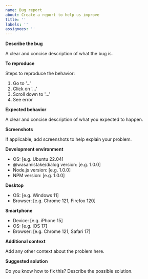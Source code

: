 ```yaml
---
name: Bug report
about: Create a report to help us improve
title: ''
labels: ''
assignees: ''
---
```


**Describe the bug**

A clear and concise description of what the bug is.

**To reproduce**

Steps to reproduce the behavior:

1. Go to '...'
2. Click on '...'
3. Scroll down to '...'
4. See error

**Expected behavior**

A clear and concise description of what you expected to happen.

**Screenshots**

If applicable, add screenshots to help explain your problem.

**Development environment**

- OS: [e.g. Ubuntu 22.04]
- @wasamistake/dialog version: [e.g. 1.0.0]
- Node.js version: [e.g. 1.0.0]
- NPM version: [e.g. 1.0.0]

**Desktop**

- OS: [e.g. Windows 11]
- Browser: [e.g. Chrome 121, Firefox 120]

**Smartphone**

- Device: [e.g. iPhone 15]
- OS: [e.g. iOS 17]
- Browser: [e.g. Chrome 121, Safari 17]

**Additional context**

Add any other context about the problem here.

**Suggested solution**

Do you know how to fix this? Describe the possible solution.
